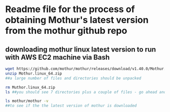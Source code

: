 # Readme file for the process of obtaining Mothur's latest version from the mothur github repo
## downloading mothur linux latest version to run with AWS EC2 machine via Bash

``` bash 
wget https://github.com/mothur/mothur/releases/download/v1.40.0/Mothur.linux_64.zip
unzip Mothur.linux_64.zip
##a large number of files and directories should be unpacked

rm Muthor.linux_64.zip
ls ##you should see 7 directories plus a couple of files - go ahead and remove __MACOSX/ its not needed

ls mothur/mothur -v
##to see if the the latest version of mothur is downloaded

